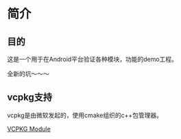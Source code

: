 # 简介
## 目的
这是一个用于在Android平台验证各种模块，功能的demo工程。

全新的坑～～～

## vcpkg支持
vcpkg是由微软发起的，使用cmake组织的c++包管理器。

[VCPKG Module](vcpkg/README.md)
